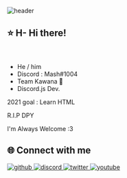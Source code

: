 ![header](https://capsule-render.vercel.app/api?type=Soft&animation=fadeIn&color=c99eff&height=300&section=header&text=Mash&fontSize=90)

## ⭐ H- Hi there!


<br/>

- He / him
- Discord : Mash#1004 
- Team Kawana 🖤
- Discord.js Dev.


2021 goal : Learn HTML 

R.I.P DPY
 
I'm Always Welcome :3



## :globe_with_meridians: Connect with me

<a href="https://github.com/MashCrazy" target="_blank">
<img src=https://img.shields.io/badge/github-%2324292e.svg?&style=for-the-badge&logo=github&logoColor=white alt=github style="margin-bottom: 5px;" />
</a>

<a href="https://discord.gg/DSzXh4rmCD" target="_blank">
<img src=https://img.shields.io/badge/Discord-%2324292e.svg?&style=for-the-badge&logo=discord&logoColor=white alt=discord style="margin-bottom: 5px;" />
</a>

<a href="https://twitter.com/lkoium210" target="_blank">
<img src=https://img.shields.io/badge/twitter-%2324292e.svg?&style=for-the-badge&logo=twitter&logoColor=white alt=twitter style="margin-bottom: 5px;" />
</a>

<a href="https://www.youtube.com/channel/UCEmCduQRdpDxdVMtUpAWOGg" target="_blank">
<img src=https://img.shields.io/badge/youtube-%2324292e.svg?&style=for-the-badge&logo=youtube&logoColor=white alt=youtube style="margin-bottom: 5px;" />
</a>


